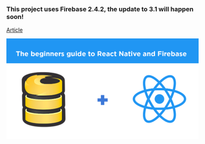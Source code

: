 ### This project uses Firebase 2.4.2, the update to 3.1 will happen soon!

[Article](https://firebase.googleblog.com/2016/01/the-beginners-guide-to-react-native-and_84.html)

![Logo](firebase-react.png)


